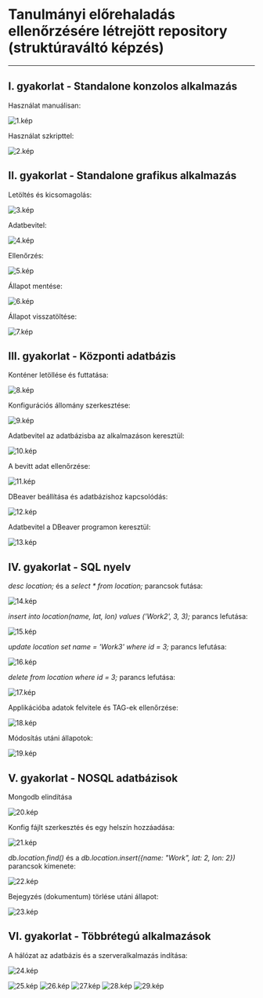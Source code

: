 # **Tanulmányi előrehaladás ellenőrzésére létrejött repository (struktúraváltó képzés)**
______________________________________________________________________________________
  ## I. gyakorlat - Standalone konzolos alkalmazás
  
   Használat manuálisan:

   ![1.kép](1_gyakorlat_1.png)
   
   Használat szkripttel:
   
   ![2.kép](1_gyakorlat_2.png)
   
  ## II. gyakorlat - Standalone grafikus alkalmazás

   Letöltés és kicsomagolás:

   ![3.kép](2_gyakorlat_1.png)
   
   Adatbevitel:

   ![4.kép](2_gyakorlat_2.png)
   
   Ellenőrzés:

   ![5.kép](2_gyakorlat_3.png)
   
   Állapot mentése:

   ![6.kép](2_gyakorlat_4.png)
   
   Állapot visszatöltése:

   ![7.kép](2_gyakorlat_5.png)
   
  ## III. gyakorlat - Központi adatbázis
  
   Konténer letöllése és futtatása:
  
   ![8.kép](3_gyakorlat_1.png)
   
   Konfigurációs állomány szerkesztése:
   
   ![9.kép](3_gyakorlat_2.png)
   
   Adatbevitel az adatbázisba az alkalmazáson keresztül:
   
   ![10.kép](3_gyakorlat_3.png)
   
   A bevitt adat ellenőrzése:
   
   ![11.kép](3_gyakorlat_4.png)
   
   DBeaver beállítása és adatbázishoz kapcsolódás:
   
   ![12.kép](3_gyakorlat_5.png)
   
   Adatbevitel a DBeaver programon keresztül:
   
   ![13.kép](3_gyakorlat_6.png)
   
  ## IV. gyakorlat - SQL nyelv
  
   *desc location;* és a  *select * from location;* parancsok futása:
  
   ![14.kép](4_gyakorlat_1.png)
  
  *insert into location(name, lat, lon) values ('Work2', 3, 3);* parancs lefutása:
  
   ![15.kép](4_gyakorlat_2.png)
   
   *update location set name = 'Work3' where id = 3;* parancs lefutása:
   
   ![16.kép](4_gyakorlat_3.png)
   
   *delete from location where id = 3;* parancs lefutása:
   
   ![17.kép](4_gyakorlat_4.png)
   
   Applikációba adatok felvitele és TAG-ek ellenőrzése:
   
   ![18.kép](4_gyakorlat_5.png)
   
   Módosítás utáni állapotok:
   
   ![19.kép](4_gyakorlat_6.png)
   
   ## V. gyakorlat - NOSQL adatbázisok
   
   Mongodb elindítása
   
   ![20.kép](5_gyakorlat_1.png)
   
   Konfig fájlt szerkesztés és egy helszín hozzáadása:
   
   ![21.kép](5_gyakorlat_2.png)
   
   *db.location.find()* és a *db.location.insert({name: "Work", lat: 2, lon: 2})* parancsok kimenete:
   
   ![22.kép](5_gyakorlat_3.png)
   
   Bejegyzés (dokumentum) törlése utáni állapot:
   
   ![23.kép](5_gyakorlat_4.png)
   
   ## VI. gyakorlat - Többrétegú alkalmazások
   
   A hálózat az adatbázis és a szerveralkalmazás indítása:
   
   ![24.kép](6_gyakorlat_1.png)
   
    
   
   ![25.kép](6_gyakorlat_2.png)
   ![26.kép](6_gyakorlat_3.png)
   ![27.kép](6_gyakorlat_4.png)
   ![28.kép](6_gyakorlat_5.png)
   ![29.kép](6_gyakorlat_6.png)
   
